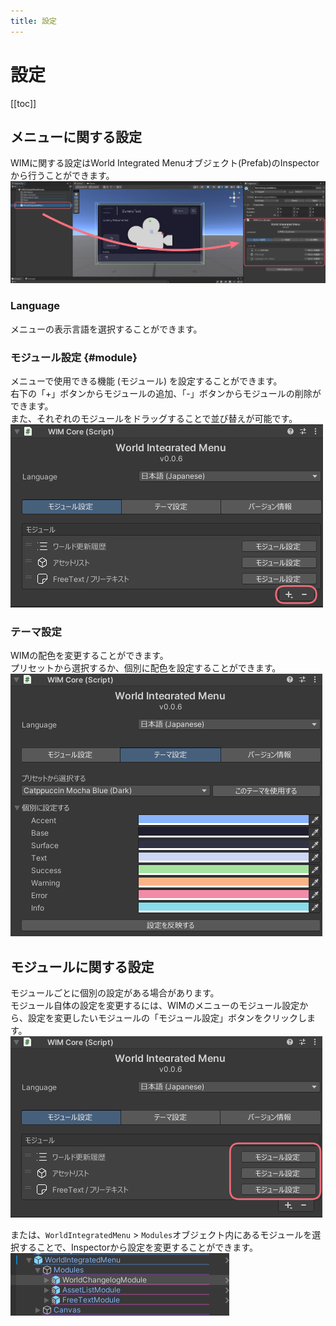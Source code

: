 ```yaml
---
title: 設定
---
```


# 設定
[[toc]]

## メニューに関する設定
WIMに関する設定はWorld Integrated Menuオブジェクト(Prefab)のInspectorから行うことができます。
![alt text](images/settings/menu.png)

### Language
メニューの表示言語を選択することができます。

### モジュール設定 {#module}
メニューで使用できる機能 (モジュール) を設定することができます。  
右下の「+」ボタンからモジュールの追加、「-」ボタンからモジュールの削除ができます。  
また、それぞれのモジュールをドラッグすることで並び替えが可能です。  
![alt text](images/settings/module.png)  

### テーマ設定
WIMの配色を変更することができます。  
プリセットから選択するか、個別に配色を設定することができます。  
![alt text](images/settings/theme.png)

## モジュールに関する設定
モジュールごとに個別の設定がある場合があります。    
モジュール自体の設定を変更するには、WIMのメニューのモジュール設定から、設定を変更したいモジュールの「モジュール設定」ボタンをクリックします。  
![alt text](images/settings/module-settings-button.png)

または、`WorldIntegratedMenu` > `Modules`オブジェクト内にあるモジュールを選択することで、Inspectorから設定を変更することができます。
![alt text](images/settings/module-settings-object.png)